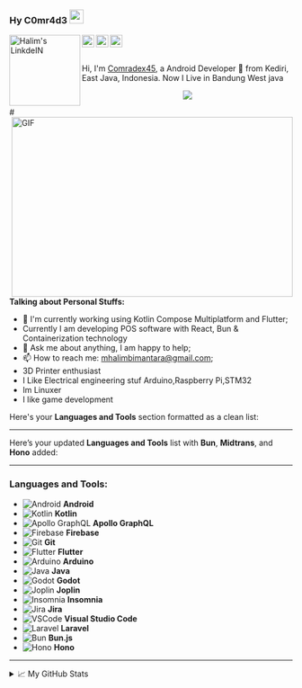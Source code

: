 ### Hy C0mr4d3 <img src="https://media.giphy.com/media/hvRJCLFzcasrR4ia7z/giphy.gif" width="25px">
<a href="https://www.linkedin.com/in/halimbimantara/">
  <img align="left" alt="Halim's LinkdeIN" width="126px" src="https://www.logo.wine/a/logo/LinkedIn/LinkedIn-Logo.wine.svg" fill="#ffff"/>
</a>
<a href="https://www.instagram.com/halimjsn/">
  <img align="left" alt="My Instagram" width="22px" src="https://cdn.jsdelivr.net/npm/simple-icons@9.14.0/icons/instagram.svg" />
</a>
<a href="https://medium.com/makerpoy/">
  <img align="left" alt="Halim's Medium" width="22px" src="https://cdn.jsdelivr.net/npm/simple-icons@9.14.0/icons/medium.svg" />
</a>
<a href="mailto:mhalimbimantara@gmail.com">
  <img align="left" alt="Halim's Email" width="22px" src="https://cdn.jsdelivr.net/npm/simple-icons@9.14.0/icons/gmail.svg" />
</a>

<br />
<br />
<br />
Hi, I'm <a href="https://halimbimantara.github.io/" target="_blank">Comradex45</a>, a Android Developer 🚀 from Kediri, East Java, Indonesia. Now I Live in Bandung West java

<p align="center">
<img src="https://readme-typing-svg.herokuapp.com?font=Orbitron&size=40&color=%2379A500&height=67&duration=3000&center=true&lines=%F0%9F%85%B6%F0%9F%86%81%F0%9F%85%B4%F0%9F%85%B4%F0%9F%86%83%F0%9F%85%B8%F0%9F%85%BD%F0%9F%85%B6%F0%9F%86%82">
</p>
#<img align="right" alt="GIF" src="https://repository-images.githubusercontent.com/462900780/0a10af70-6cbf-46df-9071-0ff586a3b1d6" width="500" height="320" />

**Talking about Personal Stuffs:**
- 🌱 I'm currently working using Kotlin Compose Multiplatform and Flutter;
-  Currently I am developing POS software with React, Bun & Containerization technology 
- 💬 Ask me about anything, I am happy to help;
- 📫 How to reach me: mhalimbimantara@gmail.com;
- 3D Printer enthusiast
- I Like Electrical engineering stuf Arduino,Raspberry Pi,STM32 
- Im Linuxer
- I like game development

Here's your **Languages and Tools** section formatted as a clean list:

---

Here’s your updated **Languages and Tools** list with **Bun**, **Midtrans**, and **Hono** added:

---

### **Languages and Tools:**

* ![Android](https://img.shields.io/badge/android-white?logo=android-studio) **Android**
* ![Kotlin](https://img.shields.io/badge/kotlin-white?logo=kotlin) **Kotlin**
* ![Apollo GraphQL](https://img.shields.io/badge/Apollo%20GraphQL-311C87?\&style=for-the-badge\&logo=Apollo%20GraphQL\&logoColor=white) **Apollo GraphQL**
* ![Firebase](https://img.shields.io/badge/firebase-ffca28?style=for-the-badge\&logo=firebase\&logoColor=black) **Firebase**
* ![Git]([https://raw.githubusercontent.com/github/explore/80688e429a7d4ef2fca1e82350fe8e3517d3494d/topics/git/git.png](https://img.shields.io/badge/logo-javascript-blue?logo=git)) **Git**
* ![Flutter](https://img.shields.io/badge/Flutter-1071D3?style=for-the-badge\&logo=flutter\&logoColor=white) **Flutter**
* ![Arduino](https://img.shields.io/badge/Arduino-1071D3?style=for-the-badge\&logo=arduino\&logoColor=white) **Arduino**
* ![Java](https://img.shields.io/badge/Java-1071D3?style=for-the-badge\&logo=java\&logoColor=white) **Java**
* ![Godot](https://img.shields.io/badge/Godot-1071D3?style=for-the-badge\&logo=godot\&logoColor=white) **Godot**
* ![Joplin](https://img.shields.io/badge/Joplin-1071D3?style=for-the-badge\&logo=joplin\&logoColor=white) **Joplin**
* ![Insomnia](https://img.shields.io/badge/Insomnia-5849be?style=for-the-badge\&logo=Insomnia\&logoColor=white) **Insomnia**
* ![Jira](https://img.shields.io/badge/Jira-0052CC?style=for-the-badge\&logo=Jira\&logoColor=white) **Jira**
* ![VSCode](https://img.shields.io/badge/VSCode-0078D4?style=for-the-badge\&logo=visual%20studio%20code\&logoColor=white) **Visual Studio Code**
* ![Laravel](https://img.shields.io/badge/Laravel-FF2D20?style=for-the-badge\&logo=laravel\&logoColor=white) **Laravel**
* ![Bun](https://img.shields.io/badge/logo-javascript-blue?logo=bun) **Bun.js**
* ![Hono](https://img.shields.io/badge/logo-javascript-blue?logo=hono) **Hono**

---



<details>
<summary>📈 My GitHub Stats</summary>
<img src="https://streak-stats.demolab.com?user=halimbimantara&theme=tokyonight&hide_border=true&type=png">
</details>
